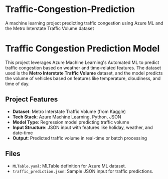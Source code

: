 # Traffic-Congestion-Prediction
A machine learning project predicting traffic congestion using Azure ML and the Metro Interstate Traffic Volume dataset
# Traffic Congestion Prediction Model

This project leverages Azure Machine Learning's Automated ML to predict traffic congestion based on weather and time-related features. The dataset used is the **Metro Interstate Traffic Volume** dataset, and the model predicts the volume of vehicles based on features like temperature, cloudiness, and time of day.

## Project Features
- **Dataset**: Metro Interstate Traffic Volume (from Kaggle)
- **Tech Stack**: Azure Machine Learning, Python, JSON
- **Model Type**: Regression model predicting traffic volume
- **Input Structure**: JSON input with features like holiday, weather, and date-time
- **Output**: Predicted traffic volume in real-time or batch processing

## Files
- `MLTable.yaml`: MLTable definition for Azure ML dataset.
- `traffic_prediction.json`: Sample JSON input for traffic predictions.
